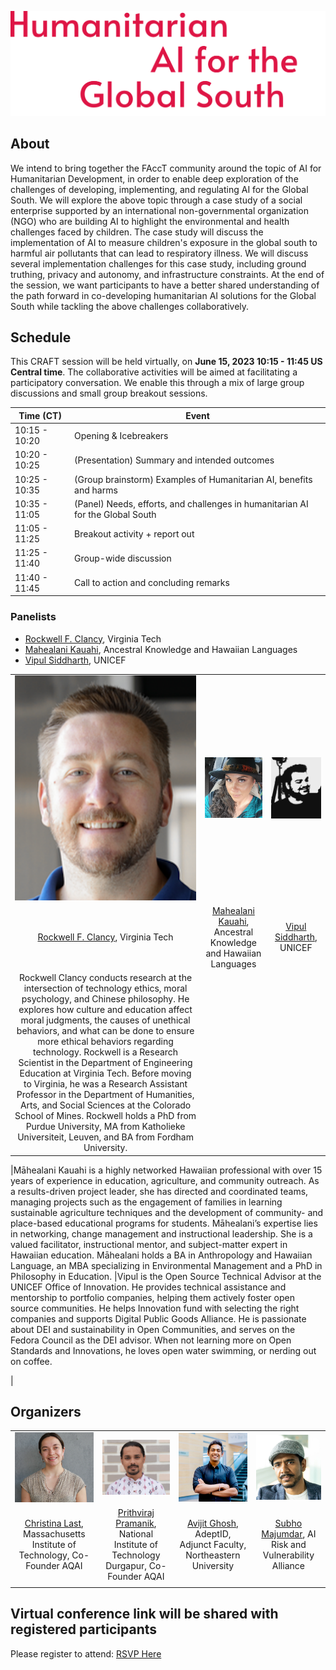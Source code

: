 ![Humanitarian AI for the Global South](media/single-page-markdown-website.svg)

## About
We intend to bring together the FAccT community around the topic of AI for Humanitarian Development, in order to enable deep exploration of the challenges of developing, implementing, and regulating AI for the Global South. We will explore the above topic through a case study of a social enterprise supported by an international non-governmental organization (NGO) who are building AI to highlight the environmental and health challenges faced by children. The case study will discuss the implementation of AI to measure children's exposure in the global south to harmful air pollutants that can lead to respiratory illness. We will discuss several implementation challenges for this case study, including ground truthing, privacy and autonomy, and infrastructure constraints. At the end of the session, we want participants to have a better shared understanding of the path forward in co-developing humanitarian AI solutions for the Global South while tackling the above challenges collaboratively.

## Schedule
This CRAFT session will be held virtually, on **June 15, 2023 10:15 - 11:45 US Central time**. The collaborative activities will be aimed at facilitating a participatory conversation. We enable this through a mix of large group discussions and small group breakout sessions.


| Time (CT) | Event |
|---|---|
| 10:15 - 10:20 | Opening & Icebreakers |
| 10:20 - 10:25 | (Presentation) Summary and intended outcomes |
| 10:25 - 10:35 | (Group brainstorm) Examples of Humanitarian AI, benefits and harms |
| 10:35 - 11:05 | (Panel) Needs, efforts, and challenges in humanitarian AI for the Global South | 
| 11:05 - 11:25 | Breakout activity + report out | 
| 11:25 - 11:40 | Group-wide discussion | 
| 11:40 - 11:45 | Call to action and concluding remarks |

### Panelists
- [Rockwell F. Clancy](http://rockwellfclancy.com/), Virginia Tech
- [Mahealani Kauahi](https://www.linkedin.com/in/mahealani-kauahi), Ancestral Knowledge and Hawaiian Languages
- [Vipul Siddharth](https://www.linkedin.com/in/siddharthvipul/0), UNICEF

|  |  |  |  
| :-------------: | :-------------: | :-------------: | 
| <img src="media/Rockwell.png" height="100%"> | <img src="media/Mahealani.png" height="100%"> |  <img src="media/Vipul.png" height="100%"> | 
| [Rockwell F. Clancy](http://rockwellfclancy.com/), Virginia Tech | [Mahealani Kauahi](https://www.linkedin.com/in/mahealani-kauahi), Ancestral Knowledge and Hawaiian Languages| [Vipul Siddharth](https://www.linkedin.com/in/siddharthvipul/0), UNICEF | 
| Rockwell Clancy conducts research at the intersection of technology ethics, moral psychology, and Chinese philosophy. He explores how culture and education affect moral judgments, the causes of unethical behaviors, and what can be done to ensure more ethical behaviors regarding technology. Rockwell is a Research Scientist in the Department of Engineering Education at Virginia Tech. Before moving to Virginia, he was a Research Assistant Professor in the Department of Humanities, Arts, and Social Sciences at the Colorado School of Mines. Rockwell holds a PhD from Purdue University, MA from Katholieke Universiteit, Leuven, and BA from Fordham University.

 |Māhealani Kauahi is a highly networked Hawaiian professional with over 15 years of experience in education, agriculture, and community outreach. As a results-driven project leader, she has directed and coordinated teams, managing projects such as the engagement of families in learning sustainable agriculture techniques and the development of community- and place-based educational programs for students.  Māhealani’s expertise lies in networking, change management and instructional leadership.  She is a valued facilitator, instructional mentor, and subject-matter expert in Hawaiian education. Māhealani holds a BA in Anthropology and Hawaiian Language, an MBA specializing in Environmental Management and a PhD in Philosophy in Education.  |Vipul is the Open Source Technical Advisor at the UNICEF Office of Innovation. He provides technical assistance and mentorship to portfolio companies, helping them actively foster open source communities. He helps Innovation fund with selecting the right companies and supports Digital Public Goods Alliance. He is passionate about DEI and sustainability in Open Communities, and serves on the Fedora Council as the DEI advisor. When not learning more on Open Standards and Innovations, he loves open water swimming, or nerding out on coffee.

  | 



## Organizers

|   |  |  |  |
| :-------------: | :-------------: | :-------------: | :-------------: |
| <img src="media/Christina.png" height="100%"> | <img src="media/Prithviraj.png" height="100%"> |  <img src="media/Avijit.png" height="100%"> | <img src="media/Subho.png" height="100%"> |
| [Christina Last](https://christinalast.com/), Massachusetts Institute of Technology, Co-Founder AQAI | [Prithviraj Pramanik](https://www.linkedin.com/in/prithvirajpramanik/), National Institute of Technology Durgapur, Co-Founder AQAI | [Avijit Ghosh](https://evijit.io/), AdeptID, Adjunct Faculty, Northeastern University | [Subho Majumdar](subhomajumdar.com), AI Risk and Vulnerability Alliance |
|  |  |  | |


## Virtual conference link will be shared with registered participants 
Please register to attend: 
[RSVP Here](https://forms.gle/2QdNpL7UobpeLxSWA)